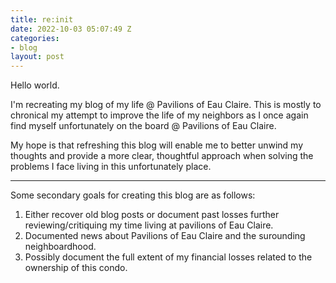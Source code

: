 ```yaml
---
title: re:init
date: 2022-10-03 05:07:49 Z
categories:
- blog
layout: post
---
```


Hello world.

I'm recreating my blog of my life @ Pavilions of Eau Claire. This is mostly to chronical my attempt to improve the life
of my neighbors as I once again find myself unfortunately on the board @ Pavilions of Eau Claire.

My hope is that refreshing this blog will enable me to better unwind my thoughts and provide a more clear, thoughtful
approach when solving the problems I face living in this unfortunately place.

---

Some secondary goals for creating this blog are as follows:

1. Either recover old blog posts or document past losses further reviewing/critiquing my time living at pavilions of Eau Claire.
2. Documented news about Pavilions of Eau Claire and the surounding neighboardhood.
3. Possibly document the full extent of my financial losses related to the ownership of this condo.
